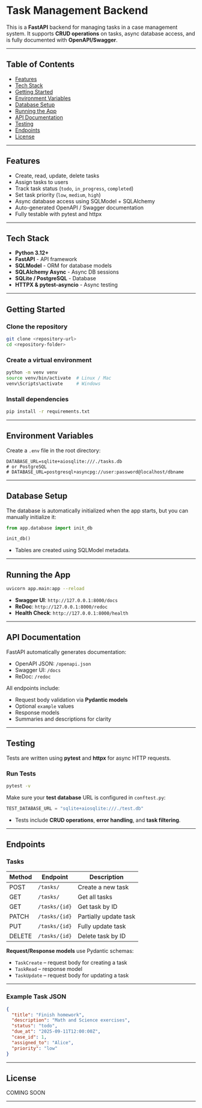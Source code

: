 # Task Management Backend

This is a **FastAPI** backend for managing tasks in a case management system. It supports **CRUD operations** on tasks, async database access, and is fully documented with **OpenAPI/Swagger**.

---

## Table of Contents

* [Features](#features)
* [Tech Stack](#tech-stack)
* [Getting Started](#getting-started)
* [Environment Variables](#environment-variables)
* [Database Setup](#database-setup)
* [Running the App](#running-the-app)
* [API Documentation](#api-documentation)
* [Testing](#testing)
* [Endpoints](#endpoints)
* [License](#license)

---

## Features

* Create, read, update, delete tasks
* Assign tasks to users
* Track task status (`todo`, `in_progress`, `completed`)
* Set task priority (`low`, `medium`, `high`)
* Async database access using SQLModel + SQLAlchemy
* Auto-generated OpenAPI / Swagger documentation
* Fully testable with pytest and httpx

---

## Tech Stack

* **Python 3.12+**
* **FastAPI** - API framework
* **SQLModel** - ORM for database models
* **SQLAlchemy Async** - Async DB sessions
* **SQLite / PostgreSQL** - Database
* **HTTPX & pytest-asyncio** - Async testing

---

## Getting Started

### Clone the repository

```bash
git clone <repository-url>
cd <repository-folder>
```

### Create a virtual environment

```bash
python -m venv venv
source venv/bin/activate  # Linux / Mac
venv\Scripts\activate     # Windows
```

### Install dependencies

```bash
pip install -r requirements.txt
```

---

## Environment Variables

Create a `.env` file in the root directory:

```env
DATABASE_URL=sqlite+aiosqlite:///./tasks.db
# or PostgreSQL
# DATABASE_URL=postgresql+asyncpg://user:password@localhost/dbname
```

---

## Database Setup

The database is automatically initialized when the app starts, but you can manually initialize it:

```python
from app.database import init_db

init_db()
```

* Tables are created using SQLModel metadata.

---

## Running the App

```bash
uvicorn app.main:app --reload
```

* **Swagger UI**: `http://127.0.0.1:8000/docs`
* **ReDoc**: `http://127.0.0.1:8000/redoc`
* **Health Check**: `http://127.0.0.1:8000/health`

---

## API Documentation

FastAPI automatically generates documentation:

* OpenAPI JSON: `/openapi.json`
* Swagger UI: `/docs`
* ReDoc: `/redoc`

All endpoints include:

* Request body validation via **Pydantic models**
* Optional `example` values
* Response models
* Summaries and descriptions for clarity

---

## Testing

Tests are written using **pytest** and **httpx** for async HTTP requests.

### Run Tests

```bash
pytest -v
```

Make sure your **test database** URL is configured in `conftest.py`:

```python
TEST_DATABASE_URL = "sqlite+aiosqlite:///./test.db"
```

* Tests include **CRUD operations**, **error handling**, and **task filtering**.

---

## Endpoints

### Tasks

| Method | Endpoint      | Description           |
| ------ | ------------- | --------------------- |
| POST   | `/tasks/`     | Create a new task     |
| GET    | `/tasks/`     | Get all tasks         |
| GET    | `/tasks/{id}` | Get task by ID        |
| PATCH  | `/tasks/{id}` | Partially update task |
| PUT    | `/tasks/{id}` | Fully update task     |
| DELETE | `/tasks/{id}` | Delete task by ID     |

**Request/Response models** use Pydantic schemas:

* `TaskCreate` – request body for creating a task
* `TaskRead` – response model
* `TaskUpdate` – request body for updating a task

---

### Example Task JSON

```json
{
  "title": "Finish homework",
  "description": "Math and Science exercises",
  "status": "todo",
  "due_at": "2025-09-11T12:00:00Z",
  "case_id": 1,
  "assigned_to": "Alice",
  "priority": "low"
}
```

---

## License

COMING SOON

---
